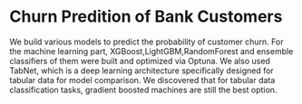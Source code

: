 # Churn Predition of Bank Customers
We build various models to predict the probability of customer churn. For the machine learning part, XGBoost,LightGBM,RandomForest and ensemble classifiers of them were built and optimized via Optuna. 
We also used TabNet, which is a deep learning architecture specifically designed for tabular data for model comparison. 
We discovered that for tabular data classification tasks, gradient boosted machines are still the best option. 

